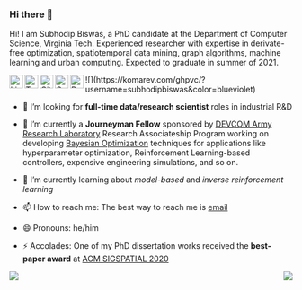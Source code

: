 
### Hi there 👋

Hi! I am Subhodip Biswas, a PhD candidate at the Department of Computer Science, Virginia Tech. Experienced researcher with expertise in derivate-free optimization, spatiotemporal data mining, graph algorithms, machine learning and urban computing. Expected to graduate in summer of 2021.


<a href="https://linkedin.com/in/subhodip-biswas/"><img align="left" alt="LinkedIn" width="24px" src="https://img.icons8.com/color/48/000000/linkedin-2--v1.png"></a>
<a href="https://twitter.com/dataquidnunc"><img align="left" alt="Twitter" width="24px" src="https://img.icons8.com/color/48/000000/twitter.png"></a>
<a href="https://github.com/subhodipbiswas/"><img align="left" alt="GitHub" width="24px" src="https://simpleicons.org/icons/github.svg"></a>
<a href="https://scholar.google.com/citations?hl=en&user=IpBEFSkAAAAJ&view_op=list_works&sortby=pubdate"><img align="left" alt="Google Scholar" width="24px" src="https://simpleicons.org/icons/googlescholar.svg"></a>
<a href="https://www.researchgate.net/profile/Subhodip-Biswas"><img align="left" alt="Research Gate" width="24px" src="https://simpleicons.org/icons/researchgate.svg"></a>
<p> ![](https://komarev.com/ghpvc/?username=subhodipbiswas&color=blueviolet) </p>


- 🤔 I’m looking for **full-time data/research scientist** roles in industrial R&D

- 🔭 I’m currently a **Journeyman Fellow** sponsored by [DEVCOM Army Research Laboratory](https://www.orau.org/arlfellowship/default.htm) Research Associateship Program working on developing [Bayesian Optimization](https://distill.pub/2020/bayesian-optimization/) techniques for applications like hyperparameter optimization, Reinforcement Learning-based controllers, expensive engineering simulations, and so on.

- 🌱 I’m currently learning about _model-based_ and _inverse reinforcement learning_

- 📫 How to reach me: The best way to reach me is [email](mailto:subhodip@cs.vt.edu)

- 😄 Pronouns: he/him

- ⚡ Accolades: One of my PhD dissertation works received the **best-paper award** at [ACM SIGSPATIAL 2020](https://sigspatial2020.sigspatial.org/program/)

<img src = 'https://github-readme-streak-stats.herokuapp.com/?user=subhodipbiswas&show_icons=true&count_private=true&locale=en&theme=buefy&layout=compact' align='left'/>
<img src = "https://github-readme-stats.vercel.app/api/top-langs/?username=subhodipbiswas&show_icons=true&count_private=true&locale=en&theme=buefy&layout=compact" align='right'>


<!--
**subhodipbiswas/subhodipbiswas** is a ✨ _special_ ✨ repository because its `README.md` (this file) appears on your GitHub profile.

Here are some ideas to get you started:

- 🔭 I’m currently working on ...
- 🌱 I’m currently learning ...
- 👯 I’m looking to collaborate on ...
- 🤔 I’m looking for help with ...
- 💬 Ask me about ...
- 📫 How to reach me: ...
- 😄 Pronouns: ...
- ⚡ Fun fact: ...
-->
